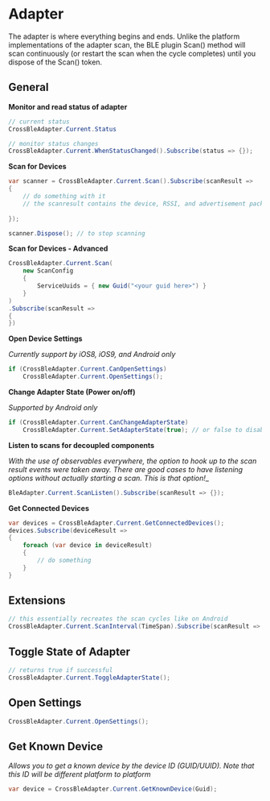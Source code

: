 # Adapter

The adapter is where everything begins and ends.  Unlike the platform implementations of the adapter scan, the BLE plugin Scan()
method will scan continuously (or restart the scan when the cycle completes) until you dispose of the Scan() token.

## General

**Monitor and read status of adapter**
```csharp
// current status
CrossBleAdapter.Current.Status

// monitor status changes
CrossBleAdapter.Current.WhenStatusChanged().Subscribe(status => {});
```

**Scan for Devices**

```csharp
var scanner = CrossBleAdapter.Current.Scan().Subscribe(scanResult => 
{
    // do something with it
    // the scanresult contains the device, RSSI, and advertisement packet
        
});

scanner.Dispose(); // to stop scanning
```


**Scan for Devices - Advanced**
```csharp
CrossBleAdapter.Current.Scan(
    new ScanConfig 
    {
        ServiceUuids = { new Guid("<your guid here>") }
    }
)
.Subscribe(scanResult => 
{
})
```

**Open Device Settings**

_Currently support by iOS8, iOS9, and Android only_
```csharp
if (CrossBleAdapter.Current.CanOpenSettings)
    CrossBleAdapter.Current.OpenSettings();
```

**Change Adapter State (Power on/off)**

_Supported by Android only_
```csharp
if (CrossBleAdapter.Current.CanChangeAdapterState)
    CrossBleAdapter.Current.SetAdapterState(true); // or false to disable
```

**Listen to scans for decoupled components**

_With the use of observables everywhere, the option to hook up to the scan result events were taken away.  There are good cases to have listening options without actually starting a scan.  This is that option!__
```csharp
BleAdapter.Current.ScanListen().Subscribe(scanResult => {});
```

**Get Connected Devices**

```csharp
var devices = CrossBleAdapter.Current.GetConnectedDevices();
devices.Subscribe(deviceResult =>
{
    foreach (var device in deviceResult)
    {
        // do something
    }   
}    
```

## Extensions
```csharp
// this essentially recreates the scan cycles like on Android
CrossBleAdapter.Current.ScanInterval(TimeSpan).Subscribe(scanResult => {});

```

## Toggle State of Adapter

```csharp
// returns true if successful
CrossBleAdapter.Current.ToggleAdapterState();
```

## Open Settings

```csharp
CrossBleAdapter.Current.OpenSettings();
```

## Get Known Device

_Allows you to get a known device by the device ID (GUID/UUID).  Note that this ID will be different platform to platform_
```csharp
var device = CrossBleAdapter.Current.GetKnownDevice(Guid);
```

